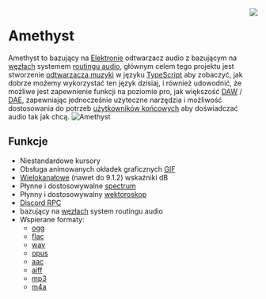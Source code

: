 <img align="right" src="https://media.discordapp.net/attachments/667464431562653706/1025732056124235826/icon.png?width=128&height=128">

# Amethyst 
Amethyst to bazujący na [Elektronie](https://electronjs.org/) odtwarzacz audio z bazującym na [węzłach](https://en.wikipedia.org/wiki/Node_graph_architecture) systemem [routingu audio](https://en.wikipedia.org/wiki/Audio_signal_flow), głównym celem tego projektu jest stworzenie [odtwarzacza muzyki](https://en.wikipedia.org/wiki/Media_player_software) w języku [TypeScript](https://www.typescriptlang.org/) aby zobaczyć, jak dobrze możemy wykorzystać ten język dzisiaj, i również udowodnić, że możliwe jest zapewnienie funkcji na poziomie pro, jak większość [DAW](https://en.wikipedia.org/wiki/Digital_audio_workstation) / [DAE](https://en.wikipedia.org/wiki/Audio_editing_software), zapewniając jednocześnie użyteczne narzędzia i możliwość dostosowania do potrzeb [użytkowników końcowych](https://en.wikipedia.org/wiki/End_user) aby doświadczać audio tak jak chcą.
![Amethyst](https://cdn.discordapp.com/attachments/667464431562653706/1043343748593107004/image.png)

## Funkcje
- Niestandardowe kursory
- Obsługa animowanych okładek graficznych [GIF](https://en.wikipedia.org/wiki/GIF)
- [Wielokanałowe](https://en.wikipedia.org/wiki/Surround_sound) (nawet do 9.1.2) wskaźniki dB
- Płynne i dostosowywalne [spectrum](https://en.wikipedia.org/wiki/Spectrum_analyzer)
- Płynny i dostosowywalny [wektoroskop](/pl/components/vectorscope)
- [Discord RPC](https://discord.com/developers/docs/topics/rpc)
- bazujący na [węzłach](https://en.wikipedia.org/wiki/Node_graph_architecture) system routingu audio
- Wspierane formaty:
  - [ogg](https://en.wikipedia.org/wiki/Ogg)
  - [flac](https://en.wikipedia.org/wiki/FLAC)
  - [wav](https://en.wikipedia.org/wiki/WAV)
  - [opus](https://en.wikipedia.org/wiki/Opus_(audio_format))
  - [aac](https://en.wikipedia.org/wiki/Advanced_Audio_Coding)
  - [aiff](https://en.wikipedia.org/wiki/Audio_Interchange_File_Format)
  - [mp3](https://en.wikipedia.org/wiki/MP3)
  - [m4a](https://en.wikipedia.org/wiki/MP4_file_format)
